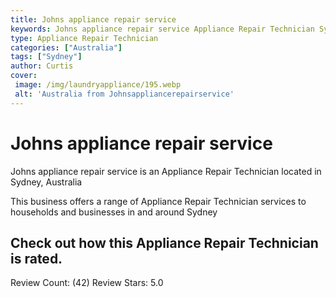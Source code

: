 ```yaml
---
title: Johns appliance repair service
keywords: Johns appliance repair service Appliance Repair Technician Sydney Australia 
type: Appliance Repair Technician 
categories: ["Australia"]
tags: ["Sydney"]
author: Curtis
cover:
 image: /img/laundryappliance/195.webp
 alt: 'Australia from Johnsappliancerepairservice'
---
```


# Johns appliance repair service
Johns appliance repair service is an Appliance Repair Technician located in Sydney, Australia

This business offers a range of Appliance Repair Technician services to households and businesses in and around Sydney

## Check out how this Appliance Repair Technician is rated.
Review Count: (42)
Review Stars: 5.0
